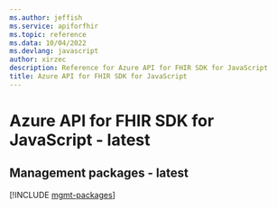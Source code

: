 ```yaml
---
ms.author: jeffish
ms.service: apiforfhir
ms.topic: reference
ms.data: 10/04/2022
ms.devlang: javascript
author: xirzec
description: Reference for Azure API for FHIR SDK for JavaScript
title: Azure API for FHIR SDK for JavaScript
---
```

# Azure API for FHIR SDK for JavaScript - latest

## Management packages - latest
[!INCLUDE [mgmt-packages](api-for-fhir-mgmt-index.md)]